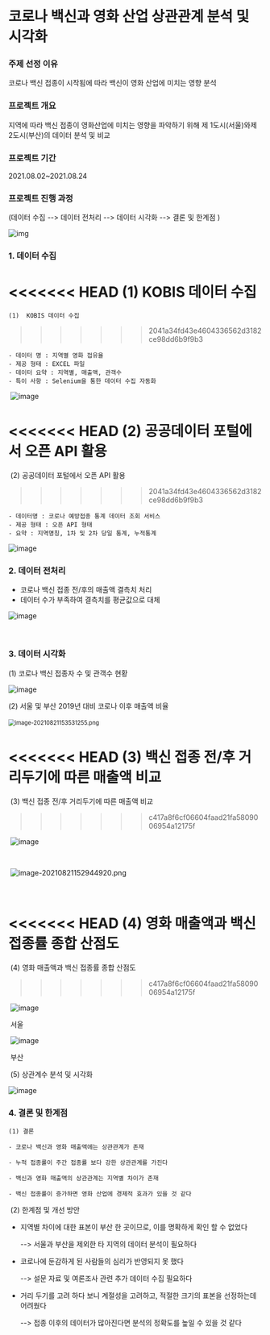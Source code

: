 # 코로나 백신과 영화 산업 상관관계 분석 및 시각화



### 주제 선정 이유

코로나 백신 접종이 시작됨에 따라 백신이 영화 산업에 미치는 영향 분석

### 프로젝트 개요

지역에 따라 백신 접종이 영화산업에 미치는 영향을 파악하기 위해 제 1도시(서울)와제 2도시(부산)의 데이터 분석 및 비교

### 프로젝트 기간 

2021.08.02~2021.08.24



### 프로젝트 진행 과정

(데이터 수집 --> 데이터 전처리 --> 데이터 시각화 -->  결론 및 한계점 )

<img src="https://raw.githubusercontent.com/DaeGyeongYi/03.vaccine_movie_project/main/picture/image-20210821152742009.png" alt="img"  />



### 1. 데이터 수집

<<<<<<< HEAD
	 (1)  KOBIS 데이터 수집
=======
 	(1)  KOBIS 데이터 수집
>>>>>>> 2041a34fd43e4604336562d3182ce98dd6b9f9b3

	- 데이터 명 : 지역별 영화 접유율
	- 제공 형태 : EXCEL 파일
	- 데이터 요약 : 지역별, 매출액, 관객수
	- 특이 사항 : Selenium을 통한 데이터 수집 자동화

​		![image](https://user-images.githubusercontent.com/98143525/156993442-cb90300b-d1e8-4580-b57d-aa6ff644f2fa.png) 



<<<<<<< HEAD
	  (2) 공공데이터 포털에서 오픈 API 활용
=======
​	(2) 공공데이터 포털에서 오픈 API 활용
>>>>>>> 2041a34fd43e4604336562d3182ce98dd6b9f9b3

	- 데이터명 : 코로나 예방접종 통계 데이터 조회 서비스
	- 제공 형태 : 오픈 API 형태
	- 요약 : 지역명칭, 1차 및 2차 당일 통계, 누적통계

![image](https://user-images.githubusercontent.com/98143525/156993610-660dd1b7-1d0a-440d-80bb-a45af10cce32.png)

 

### 2. 데이터 전처리

 - 코로나 백신 접종 전/후의 매출액 결측치 처리
 - 데이터 수가 부족하여 결측치를 평균값으로 대체  

![image](https://user-images.githubusercontent.com/98143525/156993653-35855db3-a137-4359-a7ea-41a7f8dddaf8.png)

​	

### 3. 데이터 시각화

   (1) 코로나 백신 접종자 수 및 관객수 현황

   ![image](https://user-images.githubusercontent.com/98143525/156993770-92c0838e-3ee0-4d7f-91f3-a17c7f816b07.png)

   

   (2) 서울 및 부산 2019년 대비 코로나 이후 매출액 비율

​			<img src="https://github.com/DaeGyeongYi/03.vaccine_movie_project/blob/main/picture/image-20210821153531255.png?raw=true" alt="image-20210821153531255.png" style="zoom:80%;" />

<<<<<<< HEAD
  (3) 백신 접종 전/후 거리두기에 따른 매출액 비교
=======
​                         (3) 백신 접종 전/후 거리두기에 따른 매출액 비교
>>>>>>> c417a8f6cf06604faad21fa5809006954a12175f

​		![image](https://user-images.githubusercontent.com/98143525/156993820-5f6f2b82-6d8a-41db-87f8-04bb7ee674a1.png)

​		                                                                          

​		![image-20210821152944920.png](https://github.com/DaeGyeongYi/03.vaccine_movie_project/blob/main/picture/image-20210821152944920.png?raw=true)

​		                                                                            

<<<<<<< HEAD
   (4) 영화 매출액과 백신 접종률 종합 산점도
=======
​                         (4) 영화 매출액과 백신 접종률 종합 산점도
>>>>>>> c417a8f6cf06604faad21fa5809006954a12175f

​			![image](https://user-images.githubusercontent.com/98143525/156993864-3d8cd3ad-e6a4-40ec-9ef3-e7a8af7333f0.png)

​																				서울	                                                                       



​			![image](https://user-images.githubusercontent.com/98143525/156993916-9d90f66b-164d-4838-a35a-e1c5f2b39548.png)

​                                                                                  부산 

​    (5) 상관계수 분석 및 시각화

![image](https://user-images.githubusercontent.com/98143525/156993963-84b0f8de-c587-4fe7-91d3-ac915e28338f.png)



### 4. 결론 및 한계점

    (1) 결론
    
    - 코로나 백신과 영화 매출액에는 상관관계가 존재
    
    - 누적 접종률이 주간 접종률 보다 강한 상관관계를 가진다
    
    - 백신과 영화 매출액의 상관관계는 지역별 차이가 존재
    
    - 백신 접종률이 증가하면 영화 산업에 경제적 효과가 있을 것 같다

​		(2) 한계점 및 개선 방안

   - 지역별 차이에 대한 표본이 부산 한 곳이므로, 이를 명확하게 확인 할 수 없었다

      --> 서울과 부산을 제외한 타 지역의 데이터 분석이 필요하다

   - 코로나에 둔감하게 된 사람들의 심리가 반영되지 못 했다

     --> 설문 자료 및 여론조사 관련 추가 데이터 수집 필요하다

   - 거리 두기를 고려 하다 보니 계절성을 고려하고, 적절한 크기의 표본을 선정하는데 어려웠다

     --> 접종 이후의 데이터가 많아진다면 분석의 정확도를 높일 수 있을 것 같다
